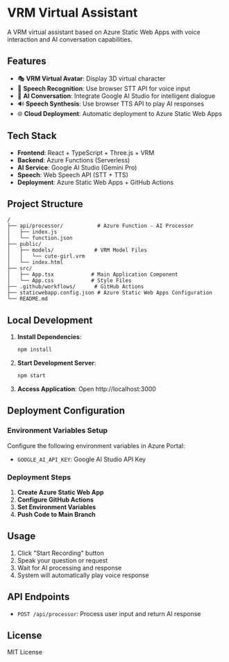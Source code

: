 # VRM Virtual Assistant

A VRM virtual assistant based on Azure Static Web Apps with voice interaction and AI conversation capabilities.

## Features

- 🎭 **VRM Virtual Avatar**: Display 3D virtual character
- 🎤 **Speech Recognition**: Use browser STT API for voice input
- 🤖 **AI Conversation**: Integrate Google AI Studio for intelligent dialogue
- 🔊 **Speech Synthesis**: Use browser TTS API to play AI responses
- 🌐 **Cloud Deployment**: Automatic deployment to Azure Static Web Apps

## Tech Stack

- **Frontend**: React + TypeScript + Three.js + VRM
- **Backend**: Azure Functions (Serverless)
- **AI Service**: Google AI Studio (Gemini Pro)
- **Speech**: Web Speech API (STT + TTS)
- **Deployment**: Azure Static Web Apps + GitHub Actions

## Project Structure

```
/
├── api/processor/           # Azure Function - AI Processor
│   ├── index.js
│   └── function.json
├── public/
│   ├── models/             # VRM Model Files
│   │   └── cute-girl.vrm
│   └── index.html
├── src/
│   ├── App.tsx            # Main Application Component
│   └── App.css            # Style Files
├── .github/workflows/      # GitHub Actions
├── staticwebapp.config.json # Azure Static Web Apps Configuration
└── README.md
```

## Local Development

1. **Install Dependencies**:
   ```bash
   npm install
   ```

2. **Start Development Server**:
   ```bash
   npm start
   ```

3. **Access Application**:
   Open http://localhost:3000

## Deployment Configuration

### Environment Variables Setup

Configure the following environment variables in Azure Portal:

- `GOOGLE_AI_API_KEY`: Google AI Studio API Key

### Deployment Steps

1. **Create Azure Static Web App**
2. **Configure GitHub Actions**
3. **Set Environment Variables**
4. **Push Code to Main Branch**

## Usage

1. Click "Start Recording" button
2. Speak your question or request
3. Wait for AI processing and response
4. System will automatically play voice response

## API Endpoints

- `POST /api/processor`: Process user input and return AI response

## License

MIT License
